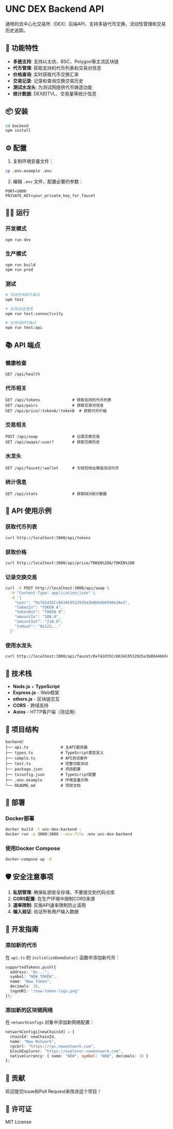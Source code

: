 # UNC DEX Backend API

通用的去中心化交易所（DEX）后端API，支持多链代币交换、流动性管理和交易历史追踪。

## 🚀 功能特性

- **多链支持**: 支持以太坊、BSC、Polygon等主流区块链
- **代币管理**: 获取支持的代币列表和交易对信息
- **价格查询**: 实时获取代币交换汇率
- **交易记录**: 记录和查询交换交易历史
- **测试水龙头**: 为测试网提供代币铸造功能
- **统计数据**: DEX的TVL、交易量等统计信息

## 📦 安装

```bash
cd backend
npm install
```

## ⚙️ 配置

1. 复制环境变量文件：
```bash
cp .env.example .env
```

2. 编辑 `.env` 文件，配置必要的参数：
```env
PORT=3000
PRIVATE_KEY=your_private_key_for_faucet
```

## 🏃‍♂️ 运行

### 开发模式
```bash
npm run dev
```

### 生产模式
```bash
npm run build
npm run prod
```

### 测试
```bash
# 测试所有API端点
npm test

# 仅测试连接性
npm run test:connectivity

# 仅测试API端点
npm run test:api
```

## 📚 API 端点

### 健康检查
```
GET /api/health
```

### 代币相关
```
GET /api/tokens              # 获取支持的代币列表
GET /api/pairs               # 获取交易对信息
GET /api/price/:tokenA/:tokenB  # 获取代币价格
```

### 交易相关
```
POST /api/swap               # 记录交换交易
GET /api/swaps/:user?        # 获取交换历史
```

### 水龙头
```
GET /api/faucet/:wallet      # 为钱包地址铸造测试代币
```

### 统计信息
```
GET /api/stats               # 获取DEX统计数据
```

## 📝 API 使用示例

### 获取代币列表
```bash
curl http://localhost:3000/api/tokens
```

### 获取价格
```bash
curl http://localhost:3000/api/price/TOKEN%20A/TOKEN%20B
```

### 记录交换交易
```bash
curl -X POST http://localhost:3000/api/swap \
  -H "Content-Type: application/json" \
  -d '{
    "user": "0x742d35Cc6634C0532925a3b8D44b6FA0e3Ae3",
    "tokenIn": "TOKEN A",
    "tokenOut": "TOKEN B",
    "amountIn": "100.0",
    "amountOut": "210.0",
    "txHash": "0x123..."
  }'
```

### 使用水龙头
```bash
curl http://localhost:3000/api/faucet/0x742d35Cc6634C0532925a3b8D44b6FA0e3Ae3
```

## 🔧 技术栈

- **Node.js** + **TypeScript**
- **Express.js** - Web框架
- **ethers.js** - 区块链交互
- **CORS** - 跨域支持
- **Axios** - HTTP客户端（测试用）

## 📁 项目结构

```
backend/
├── api.ts              # 主API服务器
├── types.ts            # TypeScript类型定义
├── sample.ts           # API测试套件
├── test.ts             # 完整功能测试
├── package.json        # 项目配置
├── tsconfig.json       # TypeScript配置
├── .env.example        # 环境变量示例
└── README.md           # 项目文档
```

## 🚀 部署

### Docker部署
```bash
docker build -t unc-dex-backend .
docker run -p 3000:3000 --env-file .env unc-dex-backend
```

### 使用Docker Compose
```bash
docker-compose up -d
```

## 🛡️ 安全注意事项

1. **私钥管理**: 确保私钥安全存储，不要提交到代码仓库
2. **CORS配置**: 在生产环境中限制CORS来源
3. **速率限制**: 实施API速率限制防止滥用
4. **输入验证**: 验证所有用户输入数据

## 📖 开发指南

### 添加新的代币
在 `api.ts` 的 `initializeDemoData()` 函数中添加新代币：

```typescript
supportedTokens.push({
  address: "0x...",
  symbol: "NEW_TOKEN",
  name: "New Token",
  decimals: 18,
  logoURI: "/new-token-logo.png"
});
```

### 添加新的区块链网络
在 `networkConfigs` 对象中添加新网络配置：

```typescript
networkConfigs[newChainId] = {
  chainId: newChainId,
  name: "New Network",
  rpcUrl: "https://rpc.newnetwork.com",
  blockExplorer: "https://explorer.newnetwork.com",
  nativeCurrency: { name: "NEW", symbol: "NEW", decimals: 18 }
};
```

## 🤝 贡献

欢迎提交Issue和Pull Request来改进这个项目！

## 📄 许可证

MIT License
